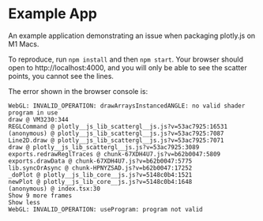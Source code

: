 # Example App

An example application demonstrating an issue when packaging plotly.js on M1 Macs.

To reproduce, run `npm install` and then `npm start`. Your browser should open to http://localhost:4000, and you will only be able to see the scatter points, you cannot see the lines.

The error shown in the browser console is:
```
WebGL: INVALID_OPERATION: drawArraysInstancedANGLE: no valid shader program in use
draw @ VM3230:344
REGLCommand @ plotly__js_lib_scattergl__js.js?v=53ac7925:16531
(anonymous) @ plotly__js_lib_scattergl__js.js?v=53ac7925:7087
Line2D.draw @ plotly__js_lib_scattergl__js.js?v=53ac7925:7071
draw @ plotly__js_lib_scattergl__js.js?v=53ac7925:3089
exports.redrawReglTraces @ chunk-67XDH4U7.js?v=b62b0047:5809
exports.drawData @ chunk-67XDH4U7.js?v=b62b0047:5775
lib.syncOrAsync @ chunk-HPNYZSAD.js?v=b62b0047:17252
_doPlot @ plotly__js_lib_core__js.js?v=5148c0b4:1521
newPlot @ plotly__js_lib_core__js.js?v=5148c0b4:1648
(anonymous) @ index.tsx:30
Show 9 more frames
Show less
WebGL: INVALID_OPERATION: useProgram: program not valid
```